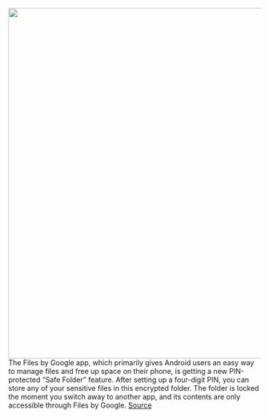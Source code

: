 <img src='https://cdn.vox-cdn.com/thumbor/qElZcIxB1a6CvkLSn0YHMg5JZMY=/0x0:1000x416/1200x800/filters:focal(420x128:580x288)/cdn.vox-cdn.com/uploads/chorus_image/image/67158085/Keyword_Alt.max_1000x1000.0.png' width='700px' /><br/>
The Files by Google app, which primarily gives Android users an easy way to manage files and free up space on their phone, is getting a new PIN-protected “Safe Folder” feature. After setting up a four-digit PIN, you can store any of your sensitive files in this encrypted folder. The folder is locked the moment you switch away to another app, and its contents are only accessible through Files by Google.
<a href='https://www.theverge.com/2020/8/5/21355278/files-by-google-secure-folder-pin-protected-encrypted-safe'> Source <a/>